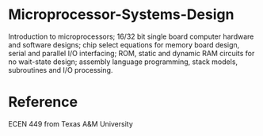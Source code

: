 # Microprocessor-Systems-Design
Introduction to microprocessors; 16/32 bit single board computer hardware and software designs; chip select equations for memory board design, serial and parallel I/O interfacing; ROM, static and dynamic RAM circuits for no wait-state design; assembly language programming, stack models, subroutines and I/O processing.

# Reference
ECEN 449 from Texas A&M University
